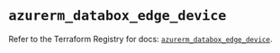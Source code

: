 # `azurerm_databox_edge_device`

Refer to the Terraform Registry for docs: [`azurerm_databox_edge_device`](https://registry.terraform.io/providers/hashicorp/azurerm/3.111.0/docs/resources/databox_edge_device).
